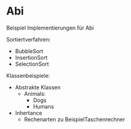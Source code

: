 # Abi
Beispiel Implementierungen für Abi

Sortiertverfahren:
- BubbleSort
- InsertionSort
- SelectionSort

Klassenbeispiele:
- Abstrakte Klassen
  - Animals:
    - Dogs
    - Humans
- Inhertance
  - Rechenarten zu BeispielTaschenrechner
